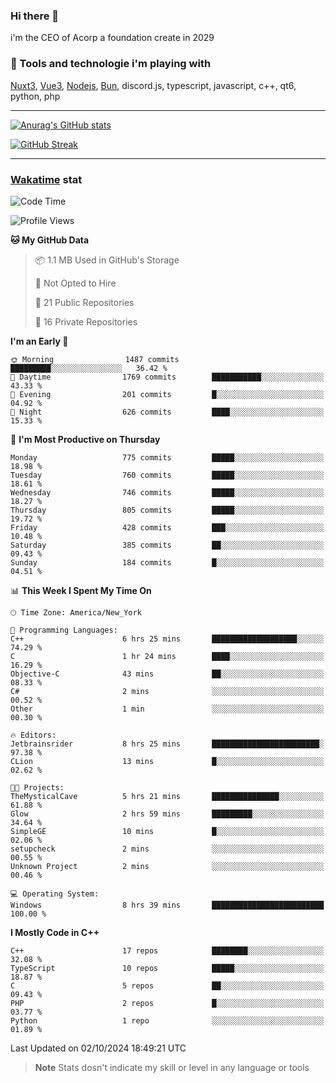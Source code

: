 ### Hi there 👋

i'm the CEO of Acorp a foundation create in 2029  

### 🧰 Tools and technologie i'm playing with

[Nuxt3](https://nuxt.com), [Vue3](https://vuejs.org/), [Nodejs](https://nodejs.org), [Bun](https://bun.sh/), discord.js, typescript, javascript, c++, qt6, python, php

---

[![Anurag's GitHub stats](https://github-readme-stats.vercel.app/api?username=ackimixs&show_icons=true&theme=github_dark&count_private=true)](https://www.ackimixs.xyz)

[![GitHub Streak](https://github-readme-streak-stats.herokuapp.com?user=Ackimixs&theme=github-dark-blue&date_format=j%20M%5B%20Y%5D&mode=weekly)](https://git.io/streak-stats)

---
 
 ### [Wakatime](https://wakatime.com/) stat

<!--START_SECTION:waka-->
![Code Time](http://img.shields.io/badge/Code%20Time-1%2C276%20hrs%2037%20mins-blue)

![Profile Views](http://img.shields.io/badge/Profile%20Views-0-blue)

**🐱 My GitHub Data** 

> 📦 1.1 MB Used in GitHub's Storage 
 > 
> 🚫 Not Opted to Hire
 > 
> 📜 21 Public Repositories 
 > 
> 🔑 16 Private Repositories 
 > 
**I'm an Early 🐤** 

```text
🌞 Morning                1487 commits        █████████░░░░░░░░░░░░░░░░   36.42 % 
🌆 Daytime                1769 commits        ███████████░░░░░░░░░░░░░░   43.33 % 
🌃 Evening                201 commits         █░░░░░░░░░░░░░░░░░░░░░░░░   04.92 % 
🌙 Night                  626 commits         ████░░░░░░░░░░░░░░░░░░░░░   15.33 % 
```
📅 **I'm Most Productive on Thursday** 

```text
Monday                   775 commits         █████░░░░░░░░░░░░░░░░░░░░   18.98 % 
Tuesday                  760 commits         █████░░░░░░░░░░░░░░░░░░░░   18.61 % 
Wednesday                746 commits         █████░░░░░░░░░░░░░░░░░░░░   18.27 % 
Thursday                 805 commits         █████░░░░░░░░░░░░░░░░░░░░   19.72 % 
Friday                   428 commits         ███░░░░░░░░░░░░░░░░░░░░░░   10.48 % 
Saturday                 385 commits         ██░░░░░░░░░░░░░░░░░░░░░░░   09.43 % 
Sunday                   184 commits         █░░░░░░░░░░░░░░░░░░░░░░░░   04.51 % 
```


📊 **This Week I Spent My Time On** 

```text
🕑︎ Time Zone: America/New_York

💬 Programming Languages: 
C++                      6 hrs 25 mins       ███████████████████░░░░░░   74.29 % 
C                        1 hr 24 mins        ████░░░░░░░░░░░░░░░░░░░░░   16.29 % 
Objective-C              43 mins             ██░░░░░░░░░░░░░░░░░░░░░░░   08.33 % 
C#                       2 mins              ░░░░░░░░░░░░░░░░░░░░░░░░░   00.52 % 
Other                    1 min               ░░░░░░░░░░░░░░░░░░░░░░░░░   00.30 % 

🔥 Editors: 
Jetbrainsrider           8 hrs 25 mins       ████████████████████████░   97.38 % 
CLion                    13 mins             █░░░░░░░░░░░░░░░░░░░░░░░░   02.62 % 

🐱‍💻 Projects: 
TheMysticalCave          5 hrs 21 mins       ███████████████░░░░░░░░░░   61.88 % 
Glow                     2 hrs 59 mins       █████████░░░░░░░░░░░░░░░░   34.64 % 
SimpleGE                 10 mins             █░░░░░░░░░░░░░░░░░░░░░░░░   02.06 % 
setupcheck               2 mins              ░░░░░░░░░░░░░░░░░░░░░░░░░   00.55 % 
Unknown Project          2 mins              ░░░░░░░░░░░░░░░░░░░░░░░░░   00.46 % 

💻 Operating System: 
Windows                  8 hrs 39 mins       █████████████████████████   100.00 % 
```

**I Mostly Code in C++** 

```text
C++                      17 repos            ████████░░░░░░░░░░░░░░░░░   32.08 % 
TypeScript               10 repos            █████░░░░░░░░░░░░░░░░░░░░   18.87 % 
C                        5 repos             ██░░░░░░░░░░░░░░░░░░░░░░░   09.43 % 
PHP                      2 repos             █░░░░░░░░░░░░░░░░░░░░░░░░   03.77 % 
Python                   1 repo              ░░░░░░░░░░░░░░░░░░░░░░░░░   01.89 % 
```




 Last Updated on 02/10/2024 18:49:21 UTC
<!--END_SECTION:waka-->

> **Note**
> Stats dosn't indicate my skill or level in any language or tools
